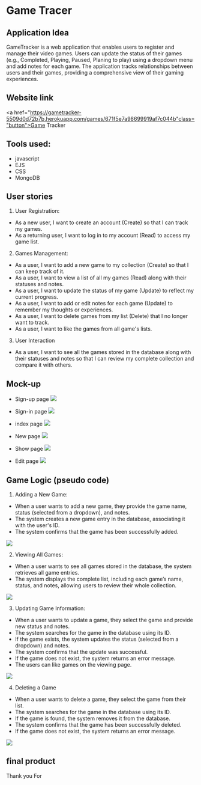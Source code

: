 # Game Tracer

## Application Idea  
 GameTracker is a web application that enables users to register and manage their video games. Users can update the status of their games (e.g., Completed, Playing, Paused, Planing to play) using a dropdown menu and add notes for each game. The application tracks relationships between users and their games, providing a comprehensive view of their gaming experiences. 

## Website link
<a href="https://gametracker-5509d0d72b7b.herokuapp.com/games/671f5e7a98699919af7c044b"class="button">Game Tracker</a>
## Tools used:
- javascript
- EJS
- CSS
- MongoDB


## User stories
 

1.  User Registration: 
- As a new user, I want to create an account (Create) so that I can track my games. 
- As a returning user, I want to log in to my account (Read) to access my game list. 

2. Games Management: 
- As a user, I want to add a new game to my collection (Create) so that I can keep track of it. 
- As a user, I want to view a list of all my games (Read) along with their statuses and notes. 
- As a user, I want to update the status of my game (Update) to reflect my current progress. 
- As a user, I want to add or edit notes for each game (Update) to remember my thoughts or experiences. 
- As a user, I want to delete games from my list (Delete) that I no longer want to track. 
- As a user, I want to like the games from all game's lists. 

3. User Interaction 
- As a user, I want to see all the games stored in the database along with their statuses and notes so that I can review my complete collection and compare it with others. 


## Mock-up
- Sign-up page
<img src="/plan/imgs/signup.png"></img>

- Sign-in page
<img src="/plan/imgs/signin.png"></img>

- index page
<img src="/plan/imgs/index.png"></img>

- New page
<img src="/plan/imgs/new.png"></img>

- Show page
<img src="/plan/imgs/show.png"></img>

- Edit page
<img src="/plan/imgs/edit.png"></img>

## Game Logic (pseudo code) 
1. Adding a New Game: 
- When a user wants to add a new game, they provide the game name, status (selected from a dropdown), and notes. 
- The system creates a new game entry in the database, associating it with the user's ID. 
- The system confirms that the game has been successfully added. 

<img src="/plan/imgs/myCode/new.png" >

2. Viewing All Games: 
- When a user wants to see all games stored in the database, the system retrieves all game entries. 
- The system displays the complete list, including each game’s name, status, and notes, allowing users to review their whole collection. 

<img src="/plan/imgs/myCode/show.png" >

3. Updating Game Information: 
- When a user wants to update a game, they select the game and provide new status and notes. 
- The system searches for the game in the database using its ID. 
- If the game exists, the system updates the status (selected from a dropdown) and notes. 
- The system confirms that the update was successful. 
- If the game does not exist, the system returns an error message. 
- The users can like games on the viewing page. 

<img src="/plan/imgs/myCode/edit.png" >

4.  Deleting a Game 
- When a user wants to delete a game, they select the game from their list. 
- The system searches for the game in the database using its ID. 
- If the game is found, the system removes it from the database. 
- The system confirms that the game has been successfully deleted. 
- If the game does not exist, the system returns an error message. 

<img src="/plan/imgs/myCode/delete.png" >


## final product
Thank you For 